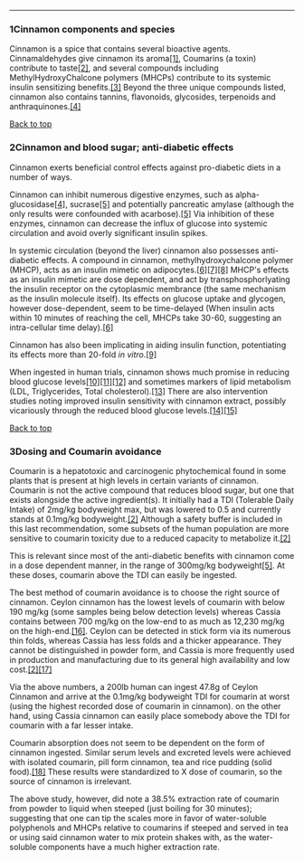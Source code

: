 





---


### 1Cinnamon components and species

Cinnamon is a spice that contains several bioactive agents. Cinnamaldehydes give cinnamon its aroma[[1]](#ref1), Coumarins (a toxin) contribute to taste[[2]](#ref2), and several compounds including MethylHydroxyChalcone polymers (MHCPs) contribute to its systemic insulin sensitizing benefits.[[3]](#ref3) Beyond the three unique compounds listed, cinnamon also contains tannins, flavonoids, glycosides, terpenoids and anthraquinones.[[4]](#ref4)


[Back to top](#c-cinnamon-components-and-species)
### 2Cinnamon and blood sugar; anti-diabetic effects

Cinnamon exerts beneficial control effects against pro-diabetic diets in a number of ways.


Cinnamon can inhibit numerous digestive enzymes, such as alpha-glucosidase[[4]](#ref4), sucrase[[5]](#ref5) and potentially pancreatic amylase (although the only results were confounded with acarbose).[[5]](#ref5) Via inhibition of these enzymes, cinnamon can decrease the influx of glucose into systemic circulation and avoid overly significant insulin spikes.


In systemic circulation (beyond the liver) cinnamon also possesses anti-diabetic effects. A compound in cinnamon, methylhydroxychalcone polymer (MHCP), acts as an insulin mimetic on adipocytes.[[6]](#ref6)[[7]](#ref7)[[8]](#ref8) MHCP's effects as an insulin mimetic are dose dependent, and act by transphosphorlyating the insulin receptor on the cytoplasmic membrance (the same mechanism as the insulin molecule itself). Its effects on glucose uptake and glycogen, however dose-dependent, seem to be time-delayed (When insulin acts within 10 minutes of reaching the cell, MHCPs take 30-60, suggesting an intra-cellular time delay).[[6]](#ref6)


Cinnamon has also been implicating in aiding insulin function, potentiating its effects more than 20-fold *in vitro*.[[9]](#ref9)


When ingested in human trials, cinnamon shows much promise in reducing blood glucose levels[[10]](#ref10)[[11]](#ref11)[[12]](#ref12) and sometimes markers of lipid metabolism (LDL, Triglycerides, Total cholesterol).[[13]](#ref13) There are also intervention studies noting improved insulin sensitivity with cinnamon extract, possibly vicariously through the reduced blood glucose levels.[[14]](#ref14)[[15]](#ref15)


[Back to top](#c-cinnamon-and-blood-sugar-anti-diabetic-effects)
### 3Dosing and Coumarin avoidance

Coumarin is a hepatotoxic and carcinogenic phytochemical found in some plants that is present at high levels in certain variants of cinnamon. Coumarin is not the active compound that reduces blood sugar, but one that exists alongside the active ingredient(s). It initially had a TDI (Tolerable Daily Intake) of 2mg/kg bodyweight max, but was lowered to 0.5 and currently stands at 0.1mg/kg bodyweight.[[2]](#ref2) Although a safety buffer is included in this last recommendation, some subsets of the human population are more sensitive to coumarin toxicity due to a reduced capacity to metabolize it.[[2]](#ref2)


This is relevant since most of the anti-diabetic benefits with cinnamon come in a dose dependent manner, in the range of 300mg/kg bodyweight[[5]](#ref5). At these doses, coumarin above the TDI can easily be ingested.


The best method of coumarin avoidance is to choose the right source of cinnamon. Ceylon cinnamon has the lowest levels of coumarin with below 190 mg/kg (some samples being below detection levels) whereas Cassia contains between 700 mg/kg on the low-end to as much as 12,230 mg/kg on the high-end.[[16]](#ref16). Ceylon can be detected in stick form via its numerous thin folds, whereas Cassia has less folds and a thicker appearance. They cannot be distinguished in powder form, and Cassia is more frequently used in production and manufacturing due to its general high availability and low cost.[[2]](#ref2)[[17]](#ref17)


Via the above numbers, a 200lb human can ingest 47.8g of Ceylon Cinnamon and arrive at the 0.1mg/kg bodyweight TDI for coumarin at worst (using the highest recorded dose of coumarin in cinnamon). on the other hand, using Cassia cinnamon can easily place somebody above the TDI for coumarin with a far lesser intake.


Coumarin absorption does not seem to be dependent on the form of cinnamon ingested. Similar serum levels and excreted levels were achieved with isolated coumarin, pill form cinnamon, tea and rice pudding (solid food).[[18]](#ref18) These results were standardized to X dose of coumarin, so the source of cinnamon is irrelevant.


The above study, however, did note a 38.5% extraction rate of coumarin from powder to liquid when steeped (just boiling for 30 minutes); suggesting that one can tip the scales more in favor of water-soluble polyphenols and MHCPs relative to coumarins if steeped and served in tea or using said cinnamon water to mix protein shakes with, as the water-soluble components have a much higher extraction rate.

 


